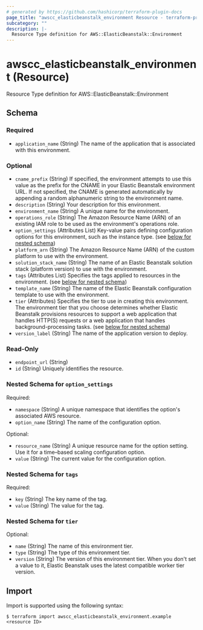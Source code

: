 ```yaml
---
# generated by https://github.com/hashicorp/terraform-plugin-docs
page_title: "awscc_elasticbeanstalk_environment Resource - terraform-provider-awscc"
subcategory: ""
description: |-
  Resource Type definition for AWS::ElasticBeanstalk::Environment
---
```


# awscc_elasticbeanstalk_environment (Resource)

Resource Type definition for AWS::ElasticBeanstalk::Environment



<!-- schema generated by tfplugindocs -->
## Schema

### Required

- `application_name` (String) The name of the application that is associated with this environment.

### Optional

- `cname_prefix` (String) If specified, the environment attempts to use this value as the prefix for the CNAME in your Elastic Beanstalk environment URL. If not specified, the CNAME is generated automatically by appending a random alphanumeric string to the environment name.
- `description` (String) Your description for this environment.
- `environment_name` (String) A unique name for the environment.
- `operations_role` (String) The Amazon Resource Name (ARN) of an existing IAM role to be used as the environment's operations role.
- `option_settings` (Attributes List) Key-value pairs defining configuration options for this environment, such as the instance type. (see [below for nested schema](#nestedatt--option_settings))
- `platform_arn` (String) The Amazon Resource Name (ARN) of the custom platform to use with the environment.
- `solution_stack_name` (String) The name of an Elastic Beanstalk solution stack (platform version) to use with the environment.
- `tags` (Attributes List) Specifies the tags applied to resources in the environment. (see [below for nested schema](#nestedatt--tags))
- `template_name` (String) The name of the Elastic Beanstalk configuration template to use with the environment.
- `tier` (Attributes) Specifies the tier to use in creating this environment. The environment tier that you choose determines whether Elastic Beanstalk provisions resources to support a web application that handles HTTP(S) requests or a web application that handles background-processing tasks. (see [below for nested schema](#nestedatt--tier))
- `version_label` (String) The name of the application version to deploy.

### Read-Only

- `endpoint_url` (String)
- `id` (String) Uniquely identifies the resource.

<a id="nestedatt--option_settings"></a>
### Nested Schema for `option_settings`

Required:

- `namespace` (String) A unique namespace that identifies the option's associated AWS resource.
- `option_name` (String) The name of the configuration option.

Optional:

- `resource_name` (String) A unique resource name for the option setting. Use it for a time–based scaling configuration option.
- `value` (String) The current value for the configuration option.


<a id="nestedatt--tags"></a>
### Nested Schema for `tags`

Required:

- `key` (String) The key name of the tag.
- `value` (String) The value for the tag.


<a id="nestedatt--tier"></a>
### Nested Schema for `tier`

Optional:

- `name` (String) The name of this environment tier.
- `type` (String) The type of this environment tier.
- `version` (String) The version of this environment tier. When you don't set a value to it, Elastic Beanstalk uses the latest compatible worker tier version.

## Import

Import is supported using the following syntax:

```shell
$ terraform import awscc_elasticbeanstalk_environment.example <resource ID>
```
